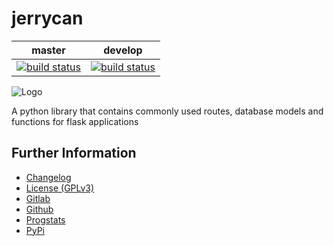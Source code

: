# jerrycan

|master|develop|
|:----:|:-----:|
|[![build status](https://gitlab.namibsun.net/namibsun/python/jerrycan/badges/master/build.svg)](https://gitlab.namibsun.net/namibsun/python/jerrycan/commits/master)|[![build status](https://gitlab.namibsun.net/namibsun/python/jerrycan/badges/develop/build.svg)](https://gitlab.namibsun.net/namibsun/python/jerrycan/commits/develop)|

![Logo](resources/logo/logo-readme.png)

A python library that contains commonly used routes, database models and functions for flask applications

## Further Information

* [Changelog](CHANGELOG)
* [License (GPLv3)](LICENSE)
* [Gitlab](https://gitlab.namibsun.net/namibsun/python/jerrycan)
* [Github](https://github.com/namboy94/jerrycan)
* [Progstats](https://progstats.namibsun.net/projects/jerrycan)
* [PyPi](https://pypi.org/project/jerrycan)
